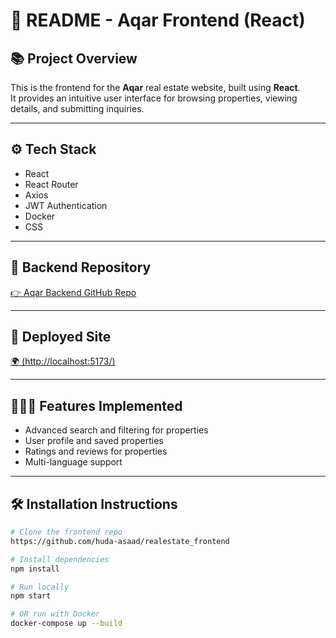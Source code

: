 # 📄 README - Aqar Frontend (React)

## 📚 Project Overview
This is the frontend for the **Aqar** real estate website, built using **React**.  
It provides an intuitive user interface for browsing properties, viewing details, and submitting inquiries.

---

## ⚙️ Tech Stack
- React
- React Router
- Axios
- JWT Authentication
- Docker
- CSS 

---

## 🔗 Backend Repository  
[👉 Aqar Backend GitHub Repo](https://github.com/huda-asaad/realestate-backend)

---

## 🚀 Deployed Site
[🌍 (http://localhost:5173/)](#)

---

## 👩🏻‍💻 Features Implemented
- Advanced search and filtering for properties
- User profile and saved properties
- Ratings and reviews for properties
- Multi-language support

---

## 🛠 Installation Instructions

```bash
# Clone the frontend repo
https://github.com/huda-asaad/realestate_frontend

# Install dependencies
npm install

# Run locally
npm start

# OR run with Docker
docker-compose up --build
